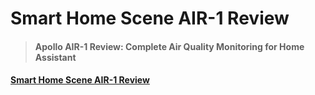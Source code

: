 # Smart Home Scene AIR-1 Review

> #### Apollo AIR-1 Review: Complete Air Quality Monitoring for Home Assistant

#### [Smart Home Scene AIR-1 Review](https://smarthomescene.com/reviews/apollo-air-1-review-complete-air-quality-monitoring-for-home-assistant/ "Smart Home Scene AIR-1 Review")